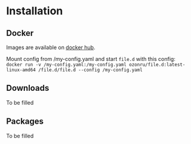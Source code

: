 # Installation

## Docker

Images are available on [docker hub](https://hub.docker.com/r/ozonru/file.d).

Mount config from /my-config.yaml and start `file.d` with this config: <br>
`docker run -v /my-config.yaml:/my-config.yaml ozonru/file.d:latest-linux-amd64 /file.d/file.d --config /my-config.yaml`

## Downloads
To be filled

## Packages
To be filled

